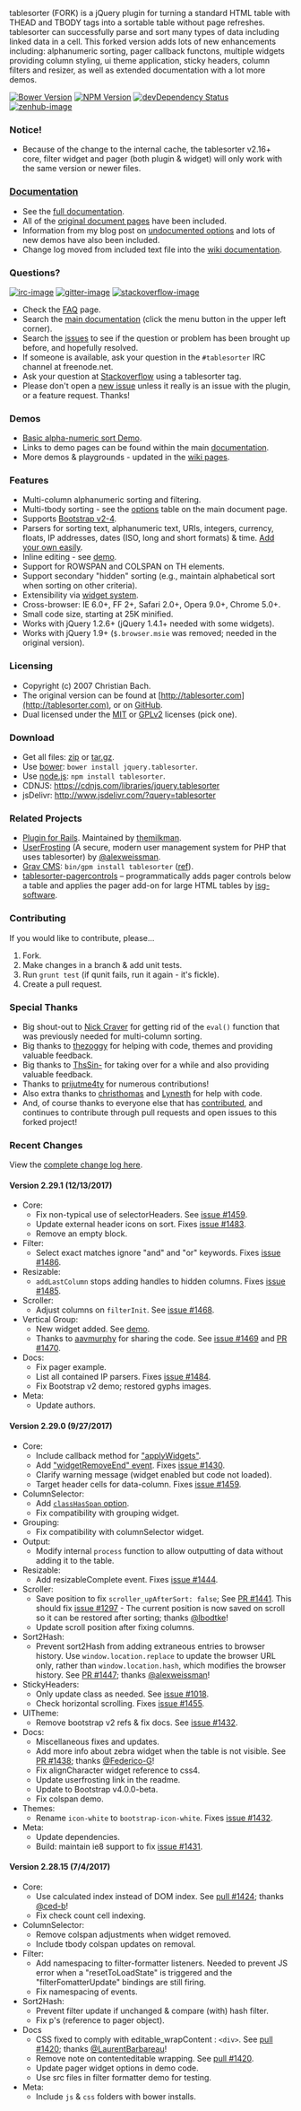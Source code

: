 tablesorter (FORK) is a jQuery plugin for turning a standard HTML table with THEAD and TBODY tags into a sortable table without page refreshes. tablesorter can successfully parse and sort many types of data including linked data in a cell. This forked version adds lots of new enhancements including: alphanumeric sorting, pager callback functons, multiple widgets providing column styling, ui theme application, sticky headers, column filters and resizer, as well as extended documentation with a lot more demos.

[![Bower Version][bower-image]][bower-url] [![NPM Version][npm-image]][npm-url] [![devDependency Status][david-dev-image]][david-dev-url] [![zenhub-image]][zenhub-url]

### Notice!

* Because of the change to the internal cache, the tablesorter v2.16+ core, filter widget and pager (both plugin &amp; widget) will only work with the same version or newer files.

### [Documentation](https://mottie.github.io/tablesorter/docs/)

* See the [full documentation](https://mottie.github.io/tablesorter/docs/).
* All of the [original document pages](http://tablesorter.com/docs/) have been included.
* Information from my blog post on [undocumented options](https://wowmotty.blogspot.com/2011/06/jquery-tablesorter-missing-docs.html) and lots of new demos have also been included.
* Change log moved from included text file into the [wiki documentation](https://github.com/Mottie/tablesorter/wiki/Changes).

### Questions?

[![irc-image]][irc-url] [![gitter-image]][gitter-url] [![stackoverflow-image]][stackoverflow-url]

* Check the [FAQ](https://github.com/Mottie/tablesorter/wiki/FAQ) page.
* Search the [main documentation](https://mottie.github.io/tablesorter/docs/) (click the menu button in the upper left corner).
* Search the [issues](https://github.com/Mottie/tablesorter/issues) to see if the question or problem has been brought up before, and hopefully resolved.
* If someone is available, ask your question in the `#tablesorter` IRC channel at freenode.net.
* Ask your question at [Stackoverflow](https://stackoverflow.com/questions/tagged/tablesorter) using a tablesorter tag.
* Please don't open a [new issue](https://github.com/Mottie/tablesorter/issues) unless it really is an issue with the plugin, or a feature request. Thanks!

### Demos

* [Basic alpha-numeric sort Demo](https://mottie.github.io/tablesorter/).
* Links to demo pages can be found within the main [documentation](https://mottie.github.io/tablesorter/docs/).
* More demos & playgrounds - updated in the [wiki pages](https://github.com/Mottie/tablesorter/wiki).

### Features

* Multi-column alphanumeric sorting and filtering.
* Multi-tbody sorting - see the [options](https://mottie.github.io/tablesorter/docs/index.html#options) table on the main document page.
* Supports [Bootstrap v2-4](https://mottie.github.io/tablesorter/docs/example-option-theme-bootstrap-v3.html).
* Parsers for sorting text, alphanumeric text, URIs, integers, currency, floats, IP addresses, dates (ISO, long and short formats) &amp; time. [Add your own easily](https://mottie.github.io/tablesorter/docs/example-parsers.html).
* Inline editing - see [demo](https://mottie.github.io/tablesorter/docs/example-widget-editable.html).
* Support for ROWSPAN and COLSPAN on TH elements.
* Support secondary "hidden" sorting (e.g., maintain alphabetical sort when sorting on other criteria).
* Extensibility via [widget system](https://mottie.github.io/tablesorter/docs/example-widgets.html).
* Cross-browser: IE 6.0+, FF 2+, Safari 2.0+, Opera 9.0+, Chrome 5.0+.
* Small code size, starting at 25K minified.
* Works with jQuery 1.2.6+ (jQuery 1.4.1+ needed with some widgets).
* Works with jQuery 1.9+ (`$.browser.msie` was removed; needed in the original version).

### Licensing

* Copyright (c) 2007 Christian Bach.
* The original version can be found at [http://tablesorter.com](http://tablesorter.com), or on [GitHub](https://github.com/christianbach/tablesorter).
* Dual licensed under the [MIT](https://opensource.org/licenses/mit-license.php) or [GPLv2](https://www.gnu.org/licenses/gpl-2.0.html) licenses (pick one).

### Download

* Get all files: [zip](https://github.com/Mottie/tablesorter/archive/master.zip) or [tar.gz](https://github.com/Mottie/tablesorter/archive/master.tar.gz).
* Use [bower](https://bower.io/): `bower install jquery.tablesorter`.
* Use [node.js](https://nodejs.org/): `npm install tablesorter`.
* CDNJS: https://cdnjs.com/libraries/jquery.tablesorter
* jsDelivr: http://www.jsdelivr.com/?query=tablesorter

### Related Projects

* [Plugin for Rails](https://github.com/themilkman/jquery-tablesorter-rails). Maintained by [themilkman](https://github.com/themilkman).
* [UserFrosting](https://www.userfrosting.com) (A secure, modern user management system for PHP that uses tablesorter) by [@alexweissman](https://github.com/alexweissman).
* [Grav CMS](https://getgrav.org/): `bin/gpm install tablesorter` ([ref](https://github.com/Perlkonig/grav-plugin-tablesorter)).
* [tablesorter-pagercontrols](https://github.com/isg-software/tablesorter-pagercontrols) &ndash; programmatically adds pager controls below a table and applies the pager add-on for large HTML tables by [isg-software](https://github.com/isg-software).

### Contributing

If you would like to contribute, please...

1. Fork.
2. Make changes in a branch & add unit tests.
3. Run `grunt test` (if qunit fails, run it again - it's fickle).
4. Create a pull request.

### Special Thanks

* Big shout-out to [Nick Craver](https://github.com/NickCraver) for getting rid of the `eval()` function that was previously needed for multi-column sorting.
* Big thanks to [thezoggy](https://github.com/thezoggy) for helping with code, themes and providing valuable feedback.
* Big thanks to [ThsSin-](https://github.com/TheSin-) for taking over for a while and also providing valuable feedback.
* Thanks to [prijutme4ty](https://github.com/prijutme4ty) for numerous contributions!
* Also extra thanks to [christhomas](https://github.com/christhomas) and [Lynesth](https://github.com/Lynesth) for help with code.
* And, of course thanks to everyone else that has [contributed](https://github.com/Mottie/tablesorter/blob/master/AUTHORS), and continues to contribute through pull requests and open issues to this forked project!

[npm-url]: https://npmjs.org/package/tablesorter
[npm-image]: https://img.shields.io/npm/v/tablesorter.svg
[david-dev-url]: https://david-dm.org/Mottie/tablesorter?type=dev
[david-dev-image]: https://img.shields.io/david/dev/Mottie/tablesorter.svg
[bower-url]: http://bower.io/search/?q=jquery.tablesorter
[bower-image]: https://img.shields.io/bower/v/jquery.tablesorter.svg
[zenhub-url]: https://zenhub.io
[zenhub-image]: https://cdn.rawgit.com/Mottie/tablesorter/master/docs/img/zenhub-badge.svg

[irc-url]: https://kiwiirc.com/client/irc.freenode.net#tablesorter
[irc-image]: https://img.shields.io/badge/irc-%23tablesorter-yellowgreen.svg
[gitter-url]: https://gitter.im/Mottie/tablesorter
[gitter-image]: https://img.shields.io/badge/GITTER-join%20chat-yellowgreen.svg
[stackoverflow-url]: http://stackoverflow.com/questions/tagged/tablesorter
[stackoverflow-image]: https://img.shields.io/badge/stackoverflow-tablesorter-blue.svg

### Recent Changes

View the [complete change log here](https://github.com/Mottie/tablesorter/wiki/Changes).

#### <a name="v2.29.1">Version 2.29.1</a> (12/13/2017)

* Core:
  * Fix non-typical use of selectorHeaders. See [issue #1459](https://github.com/Mottie/tablesorter/issues/1459).
  * Update external header icons on sort. Fixes [issue #1483](https://github.com/Mottie/tablesorter/issues/1483).
  * Remove an empty block.
* Filter:
  * Select exact matches ignore "and" and "or" keywords. Fixes [issue #1486](https://github.com/Mottie/tablesorter/issues/1486).
* Resizable:
  * `addLastColumn` stops adding handles to hidden columns. Fixes [issue #1485](https://github.com/Mottie/tablesorter/issues/1485).
* Scroller:
  * Adjust columns on `filterInit`. See [issue #1468](https://github.com/Mottie/tablesorter/issues/1468).
* Vertical Group:
  * New widget added. See [demo](https://mottie.github.io/tablesorter/docs/example-widget-vertical-group.html).
  * Thanks to [aavmurphy](https://github.com/aavmurphy) for sharing the code. See [issue #1469](https://github.com/Mottie/tablesorter/issues/1469) and [PR #1470](https://github.com/Mottie/tablesorter/pull/1470).
* Docs:
  * Fix pager example.
  * List all contained IP parsers. Fixes [issue #1484](https://github.com/Mottie/tablesorter/issues/1484).
  * Fix Bootstrap v2 demo; restored gyphs images.
* Meta:
  * Update authors.

#### <a name="v2.29.0">Version 2.29.0</a> (9/27/2017)

* Core:
  * Include callback method for ["applyWidgets"](https://mottie.github.io/tablesorter/docs/index.html#applywidgets).
  * Add ["widgetRemoveEnd" event](https://mottie.github.io/tablesorter/docs/index.html#widgetremoveend). Fixes [issue #1430](https://github.com/Mottie/tablesorter/issues/1430).
  * Clarify warning message (widget enabled but code not loaded).
  * Target header cells for data-column. Fixes [issue #1459](https://github.com/Mottie/tablesorter/issues/1459).
* ColumnSelector:
  * Add [`classHasSpan` option](https://mottie.github.io/tablesorter/docs/example-widget-column-selector.html#column-selector-class-has-span).
  * Fix compatibility with grouping widget.
* Grouping:
  * Fix compatibility with columnSelector widget.
* Output:
  * Modify internal `process` function to allow outputting of data without adding it to the table.
* Resizable:
  * Add resizableComplete event. Fixes [issue #1444](https://github.com/Mottie/tablesorter/issues/1444).
* Scroller:
  * Save position to fix `scroller_upAfterSort: false`; See [PR #1441](https://github.com/Mottie/tablesorter/pull/1441). This should fix [issue #1297](https://github.com/Mottie/tablesorter/issues/1297) - The current position is now saved on scroll so it can be restored after sorting; thanks [@lbodtke](https://github.com/lbodtke)!
  * Update scroll position after fixing columns.
* Sort2Hash:
  * Prevent sort2Hash from adding extraneous entries to browser history. Use `window.location.replace` to update the browser URL only, rather than `window.location.hash`, which modifies the browser history. See [PR #1447](https://github.com/Mottie/tablesorter/pull/1447); thanks [@alexweissman](https://github.com/alexweissman)!
* StickyHeaders:
  * Only update class as needed. See [issue #1018](https://github.com/Mottie/tablesorter/issues/1018).
  * Check horizontal scrolling. Fixes [issue #1455](https://github.com/Mottie/tablesorter/issues/1455).
* UITheme:
  * Remove bootstrap v2 refs &amp; fix docs. See [issue #1432](https://github.com/Mottie/tablesorter/issues/1432).
* Docs:
  * Miscellaneous fixes and updates.
  * Add more info about zebra widget when the table is not visible. See [PR #1438](https://github.com/Mottie/tablesorter/pull/1438); thanks [@Federico-G](https://github.com/Federico-G)!
  * Fix alignCharacter widget reference to css4.
  * Update userfrosting link in the readme.
  * Update to Bootstrap v4.0.0-beta.
  * Fix colspan demo.
* Themes:
  * Rename `icon-white` to `bootstrap-icon-white`. Fixes [issue #1432](https://github.com/Mottie/tablesorter/issues/1432).
* Meta:
  * Update dependencies.
  * Build: maintain ie8 support to fix [issue #1431](https://github.com/Mottie/tablesorter/issues/1431).

#### <a name="v2.28.15">Version 2.28.15</a> (7/4/2017)

* Core:
  * Use calculated index instead of DOM index. See [pull #1424](https://github.com/Mottie/tablesorter/pull/1424); thanks [@ced-b](https://github.com/ced-b)!
  * Fix check count cell indexing.
* ColumnSelector:
  * Remove colspan adjustments when widget removed.
  * Include tbody colspan updates on removal.
* Filter:
  * Add namespacing to filter-formatter listeners. Needed to prevent JS error when a "resetToLoadState" is triggered and the "filterFomatterUpdate" bindings are still firing.
  * Fix namespacing of events.
* Sort2Hash:
  * Prevent filter update if unchanged & compare (with) hash filter.
  * Fix p's (reference to pager object).
* Docs
  * CSS fixed to comply with editable_wrapContent : `<div>`. See [pull #1420](https://github.com/Mottie/tablesorter/pull/1420); thanks [@LaurentBarbareau](https://github.com/LaurentBarbareau)!
  * Remove note on contenteditable wrapping. See [pull #1420](https://github.com/Mottie/tablesorter/pull/1420).
  * Update pager widget options in demo code.
  * Use src files in filter formatter demo for testing.
* Meta:
  * Include `js` & `css` folders with bower installs.
